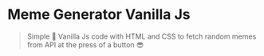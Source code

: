 # Meme Generator Vanilla Js

> Simple 🤌 Vanilla Js code with HTML and CSS to fetch random memes from API at the press of a button 😎